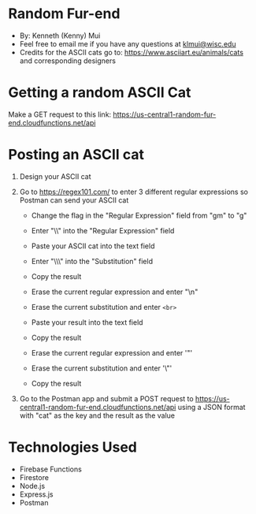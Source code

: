 # Random Fur-end
- By: Kenneth (Kenny) Mui
- Feel free to email me if you have any questions at klmui@wisc.edu
- Credits for the ASCII cats go to: https://www.asciiart.eu/animals/cats and corresponding designers

# Getting a random ASCII Cat
Make a GET request to this link: https://us-central1-random-fur-end.cloudfunctions.net/api

# Posting an ASCII cat
1. Design your ASCII cat

2. Go to https://regex101.com/ to enter 3 different regular expressions so Postman can send your ASCII cat
      
    * Change the flag in the "Regular Expression" field from "gm" to "g"  
      
    * Enter "\\\\" into the "Regular Expression" field

    * Paste your ASCII cat into the text field

    * Enter "\\\\\\" into the "Substitution" field

    * Copy the result

    * Erase the current regular expression and enter "\n"

    * Erase the current substitution and enter `<br>`

    * Paste your result into the text field

    * Copy the result
    
    * Erase the current regular expression and enter '"'
    
    * Erase the current substitution and enter '\\"'
    
    * Copy the result

3. Go to the Postman app and submit a POST request to https://us-central1-random-fur-end.cloudfunctions.net/api using a JSON format with "cat" as the key and the result as the value

# Technologies Used
- Firebase Functions
- Firestore
- Node.js
- Express.js
- Postman
